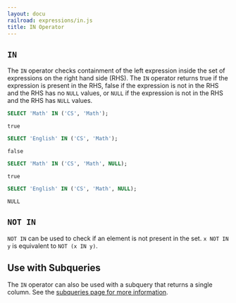 ```yaml
---
layout: docu
railroad: expressions/in.js
title: IN Operator
---
```


<div id="rrdiagram"></div>

## `IN`

The `IN` operator checks containment of the left expression inside the set of expressions on the right hand side (RHS). The `IN` operator returns true if the expression is present in the RHS, false if the expression is not in the RHS and the RHS has no `NULL` values, or `NULL` if the expression is not in the RHS and the RHS has `NULL` values.

```sql
SELECT 'Math' IN ('CS', 'Math');
```

```text
true
```

```sql
SELECT 'English' IN ('CS', 'Math');
```

```text
false
```

```sql
SELECT 'Math' IN ('CS', 'Math', NULL);
```

```text
true
```

```sql
SELECT 'English' IN ('CS', 'Math', NULL);
```

```text
NULL
```

## `NOT IN`

`NOT IN` can be used to check if an element is not present in the set. `x NOT IN y` is equivalent to `NOT (x IN y)`.

## Use with Subqueries

The `IN` operator can also be used with a subquery that returns a single column. See the [subqueries page for more information](../../sql/expressions/subqueries).